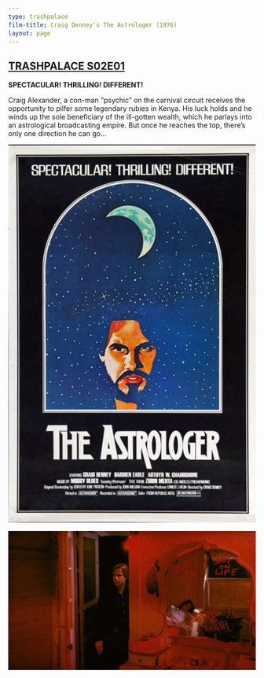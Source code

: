 ```yaml
---
type: trashpalace
film-title: Craig Denney's The Astrologer (1976)
layout: page
---
```


## [TRASHPALACE S02E01]({{page.url}})

__SPECTACULAR! THRILLING! DIFFERENT!__

Craig Alexander, a con-man “psychic” on the carnival circuit receives the opportunity to pilfer some legendary rubies in Kenya. His luck holds and he winds up the sole beneficiary of the ill-gotten wealth, which he parlays into an astrological broadcasting empire. But once he reaches the top, there’s only one direction he can go…

![astrologer](/images/trashpalace/S02/astrologer_01.jpg)

![astrologer](/images/trashpalace/S02/astrologer_02.jpg)



